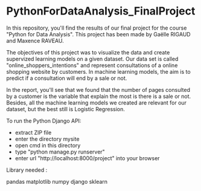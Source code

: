 # PythonForDataAnalysis_FinalProject
In this repository, you'll find the results of our final project for the course "Python for Data Analysis". This project has been made by Gaëlle RIGAUD and Maxence RAVEAU.

The objectives of this project was to visualize the data and create supervized learning models on a given dataset. Our data set is called "online_shoppers_intentions" and represent consultations of a online shopping website by customers. In machine learning models, the aim is to predict if a consultation will end by a sale or not. 

In the report, you'll see that we found that the number of pages consulted by a customer is the variable that explain the most is there is a sale or not. Besides, all the machine learning models we created are relevant for our dataset, but the best still is Logistic Regression. 

To run the Python Django API: 
- extract ZIP file
- enter the directory mysite
- open cmd in  this directory
- type "python manage.py runserver"
- enter url "http://localhost:8000/project" into your browser

Library needed :

pandas
matplotlib
numpy
django
sklearn
